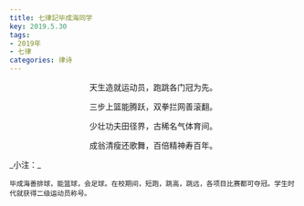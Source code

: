 ```yaml
---
title: 七律記毕成海同学
key: 2019.5.30
tags: 
- 2019年 
- 七律
categories: 律诗
---
```


<p align="center">天生造就运动员，跑跳各门冠为先。
</p>
<p align="center">三步上篮能腾跃，双拳拦网善滚翻。
</p>
<p align="center">少壮功夫田径界，古稀名气体育间。
</p>
<p align="center">成翁清瘦还歌舞，百倍精神寿百年。
</p>
_小注：_

```
毕成海善排球，能篮球，会足球。在校期间，短跑，跳高，跳远，各项目比赛都可夺冠。学生时代就获得二级运动员称号。
```